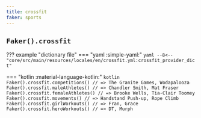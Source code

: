```yaml
---
title: crossfit
faker: sports
---
```


## `Faker().crossfit`

??? example "dictionary file"
    === "yaml :simple-yaml:"
        ```yaml
        --8<-- "core/src/main/resources/locales/en/crossfit.yml:crossfit_provider_dict"
        ```

=== "kotlin :material-language-kotlin:"
    ```kotlin
    Faker().crossfit.competitions() // => The Granite Games, Wodapalooza
    Faker().crossfit.maleAthletes() // => Chandler Smith, Mat Fraser
    Faker().crossfit.femaleAthletes() // => Brooke Wells, Tia-Clair Toomey
    Faker().crossfit.movements() // => Handstand Push-up, Rope Climb
    Faker().crossfit.girlWorkouts() // => Fran, Grace
    Faker().crossfit.heroWorkouts() // => DT, Murph
    ```
